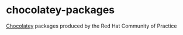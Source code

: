 chocolatey-packages
==================

[Chocolatey](https://chocolatey.org/) packages produced by the Red Hat Community of Practice

